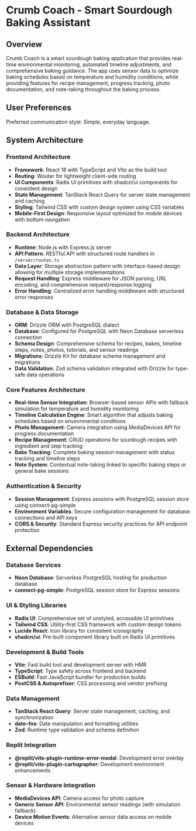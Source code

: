 # Crumb Coach - Smart Sourdough Baking Assistant

## Overview

Crumb Coach is a smart sourdough baking application that provides real-time environmental monitoring, automated timeline adjustments, and comprehensive baking guidance. The app uses sensor data to optimize baking schedules based on temperature and humidity conditions, while providing features for recipe management, progress tracking, photo documentation, and note-taking throughout the baking process.

## User Preferences

Preferred communication style: Simple, everyday language.

## System Architecture

### Frontend Architecture
- **Framework**: React 18 with TypeScript and Vite as the build tool
- **Routing**: Wouter for lightweight client-side routing
- **UI Components**: Radix UI primitives with shadcn/ui components for consistent design
- **State Management**: TanStack React Query for server state management and caching
- **Styling**: Tailwind CSS with custom design system using CSS variables
- **Mobile-First Design**: Responsive layout optimized for mobile devices with bottom navigation

### Backend Architecture
- **Runtime**: Node.js with Express.js server
- **API Pattern**: RESTful API with structured route handlers in `/server/routes.ts`
- **Data Layer**: Storage abstraction pattern with interface-based design allowing for multiple storage implementations
- **Request Handling**: Express middleware for JSON parsing, URL encoding, and comprehensive request/response logging
- **Error Handling**: Centralized error handling middleware with structured error responses

### Database & Data Storage
- **ORM**: Drizzle ORM with PostgreSQL dialect
- **Database**: Configured for PostgreSQL with Neon Database serverless connection
- **Schema Design**: Comprehensive schema for recipes, bakes, timeline steps, notes, photos, tutorials, and sensor readings
- **Migrations**: Drizzle Kit for database schema management and migrations
- **Data Validation**: Zod schema validation integrated with Drizzle for type-safe data operations

### Core Features Architecture
- **Real-time Sensor Integration**: Browser-based sensor APIs with fallback simulation for temperature and humidity monitoring
- **Timeline Calculation Engine**: Smart algorithm that adjusts baking schedules based on environmental conditions
- **Photo Management**: Camera integration using MediaDevices API for progress documentation
- **Recipe Management**: CRUD operations for sourdough recipes with ingredient and step tracking
- **Bake Tracking**: Complete baking session management with status tracking and timeline steps
- **Note System**: Contextual note-taking linked to specific baking steps or general bake sessions

### Authentication & Security
- **Session Management**: Express sessions with PostgreSQL session store using connect-pg-simple
- **Environment Variables**: Secure configuration management for database connections and API keys
- **CORS & Security**: Standard Express security practices for API endpoint protection

## External Dependencies

### Database Services
- **Neon Database**: Serverless PostgreSQL hosting for production database
- **connect-pg-simple**: PostgreSQL session store for Express sessions

### UI & Styling Libraries
- **Radix UI**: Comprehensive set of unstyled, accessible UI primitives
- **Tailwind CSS**: Utility-first CSS framework with custom design tokens
- **Lucide React**: Icon library for consistent iconography
- **shadcn/ui**: Pre-built component library built on Radix UI primitives

### Development & Build Tools
- **Vite**: Fast build tool and development server with HMR
- **TypeScript**: Type safety across frontend and backend
- **ESBuild**: Fast JavaScript bundler for production builds
- **PostCSS & Autoprefixer**: CSS processing and vendor prefixing

### Data Management
- **TanStack React Query**: Server state management, caching, and synchronization
- **date-fns**: Date manipulation and formatting utilities
- **Zod**: Runtime type validation and schema definition

### Replit Integration
- **@replit/vite-plugin-runtime-error-modal**: Development error overlay
- **@replit/vite-plugin-cartographer**: Development environment enhancements

### Sensor & Hardware Integration
- **MediaDevices API**: Camera access for photo capture
- **Generic Sensor API**: Environmental sensor readings (with simulation fallback)
- **Device Motion Events**: Alternative sensor data access on mobile devices